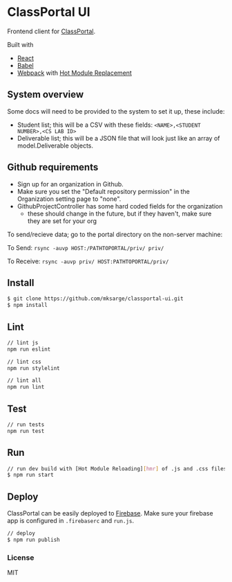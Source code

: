 # ClassPortal UI

Frontend client for [ClassPortal][classportal].

Built with
- [React][react]
- [Babel][babel]
- [Webpack][webpack] with [Hot Module Replacement][hmr]

## System overview

Some docs will need to be provided to the system to set it up, these include:

* Student list; this will be a CSV with these fields: ```<NAME>,<STUDENT NUMBER>,<CS LAB ID>```
* Deliverable list; this will be a JSON file that will look just like an array of model.Deliverable objects.

## Github requirements

- Sign up for an organization in Github.
- Make sure you set the "Default repository permission" in the Organization setting page to "none".
- GithubProjectController has some hard coded fields for the organization
  - these should change in the future, but if they haven't, make sure they are set for your org

To send/recieve data; go to the portal directory on the non-server machine:

To Send:
```rsync -auvp HOST:/PATHTOPORTAL/priv/ priv/```

To Receive:
```rsync -auvp priv/ HOST:PATHTOPORTAL/priv/```

## Install

```sh
$ git clone https://github.com/mksarge/classportal-ui.git
$ npm install
```

## Lint

```sh
// lint js
npm run eslint

// lint css
npm run stylelint

// lint all
npm run lint
```

## Test

```sh
// run tests
npm run test
```

## Run

```sh
// run dev build with [Hot Module Reloading][hmr] of .js and .css files
$ npm run start
```

## Deploy

ClassPortal can be easily deployed to [Firebase][firebase]. Make sure your firebase app is configured in `.firebaserc` and `run.js`.

```sh
// deploy
$ npm run publish
```

### License

MIT

[classportal]: <https://classportal-116d2.firebaseapp.com/login>
[react]: <https://facebook.github.io/react/>
[babel]: <https://babeljs.io/>
[webpack]: <https://webpack.github.io/>
[hmr]: <https://webpack.github.io/docs/hot-module-replacement.html>
[firebase]: <https://firebase.google.com/>
